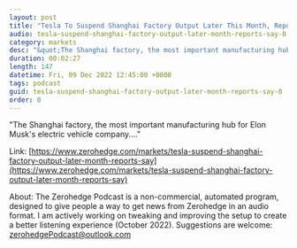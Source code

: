 ```yaml
---
layout: post
title: "Tesla To Suspend Shanghai Factory Output Later This Month, Reports Say"
audio: tesla-suspend-shanghai-factory-output-later-month-reports-say-0
category: markets
desc: "&quot;The Shanghai factory, the most important manufacturing hub for Elon Musk's electric vehicle company....&quot; "
duration: 00:02:27
length: 147
datetime: Fri, 09 Dec 2022 12:45:00 +0000
tags: podcast
guid: tesla-suspend-shanghai-factory-output-later-month-reports-say-0
order: 0
---
```

&quot;The Shanghai factory, the most important manufacturing hub for Elon Musk's electric vehicle company....&quot; 

Link: [https://www.zerohedge.com/markets/tesla-suspend-shanghai-factory-output-later-month-reports-say](https://www.zerohedge.com/markets/tesla-suspend-shanghai-factory-output-later-month-reports-say)

About: The Zerohedge Podcast is a non-commercial, automated program, designed to give people a way to get news from Zerohedge in an audio format.  I am actively working on tweaking and improving the setup to create a better listening experience (October 2022).  Suggestions are welcome: [zerohedgePodcast@outlook.com](mailto:zerohedgePodcast@outlook.com)